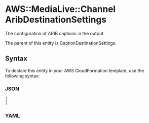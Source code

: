 # AWS::MediaLive::Channel AribDestinationSettings<a name="aws-properties-medialive-channel-aribdestinationsettings"></a>

The configuration of ARIB captions in the output\.

The parent of this entity is CaptionDestinationSettings\.

## Syntax<a name="aws-properties-medialive-channel-aribdestinationsettings-syntax"></a>

To declare this entity in your AWS CloudFormation template, use the following syntax:

### JSON<a name="aws-properties-medialive-channel-aribdestinationsettings-syntax.json"></a>

```
{
}
```

### YAML<a name="aws-properties-medialive-channel-aribdestinationsettings-syntax.yaml"></a>

```

```
